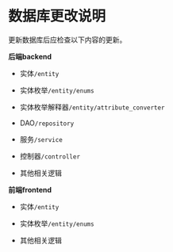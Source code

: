 # 数据库更改说明

更新数据库后应检查以下内容的更新。

**后端backend**

- 实体`/entity`

- 实体枚举`/entity/enums`

- 实体枚举解释器`/entity/attribute_converter`

- DAO`/repository`

- 服务`/service`

- 控制器`/controller`

- 其他相关逻辑


**前端frontend**

- 实体`/entity`

- 实体枚举`/entity/enums`

- 其他相关逻辑